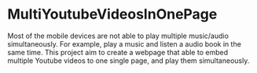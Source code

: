 # MultiYoutubeVideosInOnePage
Most of the mobile devices are not able to play multiple music/audio simultaneously. For example, play a music and listen a audio book in the same time. This project aim to create a webpage that able to embed multiple Youtube videos to one single page, and play them simultaneously. 
